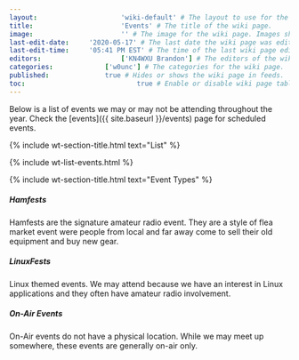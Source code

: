 ```yaml
---
layout:						'wiki-default' # The layout to use for the wiki page.
title:						'Events' # The title of the wiki page.
image:						'' # The image for the wiki page. Images should be placed in '/assets/img/wiki/' and have the same name as the 'title' field in lowercase, replacing spaces with a '-'.
last-edit-date:		'2020-05-17' # The last date the wiki page was edited. 'YYYY-MM-DD'.
last-edit-time:		'05:41 PM EST' # The time of the last wiki page edit. 'HH:MM AM/PM TZ'.
editors:					['KN4WXU Brandon'] # The editors of the wiki page.
categories:				['w0unc'] # The categories for the wiki page.
published:				true # Hides or shows the wiki page in feeds.
toc:							true # Enable or disable wiki page table of contents.
---
```



<!-- Change the 'published' field above to true before committing. Start the content below this line. -->
Below is a list of events we may or may not be attending throughout the year. Check the [events]({{ site.baseurl }}/events) page for scheduled events.

{% include wt-section-title.html text="List" %}

{% include wt-list-events.html %}

{% include wt-section-title.html text="Event Types" %}

##### Hamfests
Hamfests are the signature amateur radio event. They are a style of flea market event were people from local and far away come to sell their old equipment and buy new gear.

##### LinuxFests
Linux themed events. We may attend because we have an interest in Linux applications and they often have amateur radio involvement.

##### On-Air Events
On-Air events do not have a physical location. While we may meet up somewhere, these events are generally on-air only.
